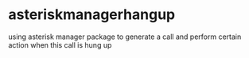 # asteriskmanagerhangup
using asterisk manager package to generate a call and perform certain action when this call is hung up
